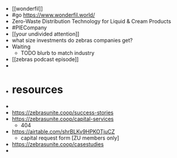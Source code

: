 - [[wonderfil]]
- #go https://www.wonderfil.world/
- Zero-Waste Distribution Technology for Liquid & Cream Products
- #PIECompany
- [[your undivided attention]]
- what size investments do zebras companies get?
- Waiting
	- TODO blurb to match industry
- [[zebras podcast episode]]
-
- # resources
-
- https://zebrasunite.coop/success-stories
- https://zebrasunite.coop/capital-services
	- 404
- https://airtable.com/shrBLKv9HPKOTjuCZ
	- capital request form [ZU members only]
- https://zebrasunite.coop/casestudies
-